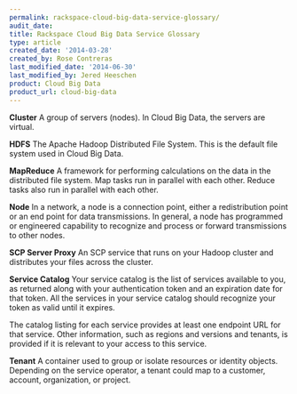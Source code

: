 ```yaml
---
permalink: rackspace-cloud-big-data-service-glossary/
audit_date:
title: Rackspace Cloud Big Data Service Glossary
type: article
created_date: '2014-03-28'
created_by: Rose Contreras
last_modified_date: '2014-06-30'
last_modified_by: Jered Heeschen
product: Cloud Big Data
product_url: cloud-big-data
---
```


**Cluster** A group of servers (nodes). In Cloud Big Data, the servers
are virtual.

**HDFS** The Apache Hadoop Distributed File System. This is the default
file system used in Cloud Big Data.

**MapReduce** A framework for performing calculations on the data in the
distributed file system. Map tasks run in parallel with each other.
Reduce tasks also run in parallel with each other.

**Node** In a network, a node is a connection point, either a
redistribution point or an end point for data transmissions. In general,
a node has programmed or engineered capability to recognize and process
or forward transmissions to other nodes.

**SCP Server Proxy** An SCP service that runs on your Hadoop cluster and
distributes your files across the cluster.

**Service Catalog** Your service catalog is the list of services
available to you, as returned along with your authentication token and
an expiration date for that token. All the services in your service
catalog should recognize your token as valid until it expires.

The catalog listing for each service provides at least one endpoint URL
for that service. Other information, such as regions and versions and
tenants, is provided if it is relevant to your access to this service.

**Tenant** A container used to group or isolate resources or identity
objects. Depending on the service operator, a tenant could map to a
customer, account, organization, or project.



